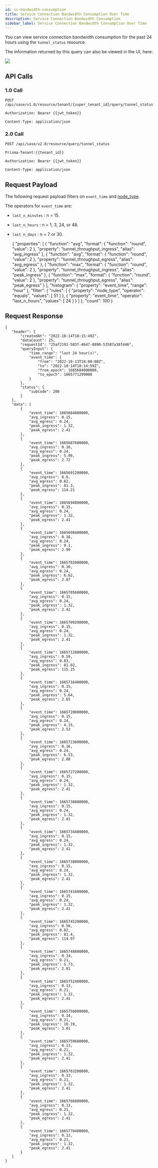 ```yaml
---
id: sc-bandwidth-consumption
title: Service Connection Bandwidth Consumption Over Time
description: Service Connection Bandwidth Consumption 
sidebar_label: Service Connection Bandwidth Consumption Over Time
---
```


You can view service connection bandwidth consumption for the past 24 hours using the `tunnel_status` resource.

The information returned by this query can also be viewed in the UI, here:

![](/access/img/sc-bandwidth-consumption-img.png)

## API Calls

### 1.0 Call

    POST /api/sase/v1.0/resource/tenant/{super_tenant_id}/query/tunnel_status

    Authorization: Bearer {{jwt_token}}

    Content-Type: application/json

### 2.0 Call

    POST /api/sase/v2.0/resource/query/tunnel_status

    Prisma-Tenant:{{tenant_id}}

    Authorization: Bearer {{jwt_token}}

    Content-Type: application/json


## Request Payload

The following request payload filters on `event_time` and
[node_type](/access/docs/insights/query_filters/#node-types).

The operators for `event_time` are:

* `last_n_minutes` : n = 15.
* `last_n_hours` : n = 1, 3, 24, or 48.
* `last_n_days` : n = 7 or 30.



    {
     "properties": [
       {
         "function": "avg",
         "format": {
           "function": "round",
           "value": 2
         },
         "property": "tunnel_throughput_ingress",
         "alias": "avg_ingress"
       },
       {
         "function": "avg",
         "format": {
           "function": "round",
           "value": 2
         },
         "property": "tunnel_throughput_egress",
         "alias": "avg_egress"
       },
       {
         "function": "max",
         "format": {
           "function": "round",
           "value": 2
         },
         "property": "tunnel_throughput_ingress",
         "alias": "peak_ingress"
       },
       {
         "function": "max",
         "format": {
           "function": "round",
           "value": 2
         },
         "property": "tunnel_throughput_egress",
         "alias": "peak_egress"
       }
     ],
     "histogram": {
       "property": "event_time",
       "range": "hour"
     },
     "filter": {
       "rules": [
         {
           "property": "node_type",
           "operator": "equals",
           "values": [
             51
           ]
         },
         {
           "property": "event_time",
           "operator": "last_n_hours",
           "values": [
             24
           ]
         }
       ]
     },
     "count": 100
    }


## Request Response

    {
       "header": {
           "createdAt": "2022-10-14T18:15:49Z",
           "dataCount": 25,
           "requestId": "25af2191-503f-4647-8090-53587a38fd46",
           "queryInput": {
               "time_range": "last 24 hour(s)",
               "event_time": {
                   "from": "2022-10-13T18:00:00Z",
                   "to": "2022-10-14T18:14:59Z",
                   "from_epoch": 1665684000000,
                   "to_epoch": 1665771299000
               }
           },
           "status": {
               "subCode": 200
           }
       },
       "data": [
           {
               "event_time": 1665684000000,
               "avg_ingress": 0.15,
               "avg_egress": 0.24,
               "peak_ingress": 1.32,
               "peak_egress": 2.41
           },
           {
               "event_time": 1665687600000,
               "avg_ingress": 0.16,
               "avg_egress": 0.24,
               "peak_ingress": 5.98,
               "peak_egress": 2.72
           },
           {
               "event_time": 1665691200000,
               "avg_ingress": 0.6,
               "avg_egress": 0.82,
               "peak_ingress": 81.3,
               "peak_egress": 114.21
           },
           {
               "event_time": 1665694800000,
               "avg_ingress": 0.15,
               "avg_egress": 0.24,
               "peak_ingress": 1.32,
               "peak_egress": 2.41
           },
           {
               "event_time": 1665698400000,
               "avg_ingress": 0.16,
               "avg_egress": 0.24,
               "peak_ingress": 9.1,
               "peak_egress": 2.99
           },
           {
               "event_time": 1665702000000,
               "avg_ingress": 0.16,
               "avg_egress": 0.24,
               "peak_ingress": 6.62,
               "peak_egress": 2.87
           },
           {
               "event_time": 1665705600000,
               "avg_ingress": 0.15,
               "avg_egress": 0.24,
               "peak_ingress": 1.32,
               "peak_egress": 2.41
           },
           {
               "event_time": 1665709200000,
               "avg_ingress": 0.15,
               "avg_egress": 0.24,
               "peak_ingress": 1.32,
               "peak_egress": 2.41
           },
           {
               "event_time": 1665712800000,
               "avg_ingress": 0.59,
               "avg_egress": 0.83,
               "peak_ingress": 81.02,
               "peak_egress": 115.25
           },
           {
               "event_time": 1665716400000,
               "avg_ingress": 0.15,
               "avg_egress": 0.24,
               "peak_ingress": 5.64,
               "peak_egress": 2.65
           },
           {
               "event_time": 1665720000000,
               "avg_ingress": 0.15,
               "avg_egress": 0.24,
               "peak_ingress": 4.15,
               "peak_egress": 2.53
           },
           {
               "event_time": 1665723600000,
               "avg_ingress": 0.16,
               "avg_egress": 0.24,
               "peak_ingress": 6.53,
               "peak_egress": 2.88
           },
           {
               "event_time": 1665727200000,
               "avg_ingress": 0.15,
               "avg_egress": 0.24,
               "peak_ingress": 1.32,
               "peak_egress": 2.41
           },
           {
               "event_time": 1665730800000,
               "avg_ingress": 0.15,
               "avg_egress": 0.24,
               "peak_ingress": 1.32,
               "peak_egress": 2.41
           },
           {
               "event_time": 1665734400000,
               "avg_ingress": 0.15,
               "avg_egress": 0.24,
               "peak_ingress": 1.32,
               "peak_egress": 2.41
           },
           {
               "event_time": 1665738000000,
               "avg_ingress": 0.15,
               "avg_egress": 0.24,
               "peak_ingress": 1.32,
               "peak_egress": 2.41
           },
           {
               "event_time": 1665741600000,
               "avg_ingress": 0.15,
               "avg_egress": 0.24,
               "peak_ingress": 1.32,
               "peak_egress": 2.41
           },
           {
               "event_time": 1665745200000,
               "avg_ingress": 0.58,
               "avg_egress": 0.82,
               "peak_ingress": 81.4,
               "peak_egress": 114.97
           },
           {
               "event_time": 1665748800000,
               "avg_ingress": 0.14,
               "avg_egress": 0.21,
               "peak_ingress": 5.73,
               "peak_egress": 2.81
           },
           {
               "event_time": 1665752400000,
               "avg_ingress": 0.13,
               "avg_egress": 0.21,
               "peak_ingress": 1.32,
               "peak_egress": 2.41
           },
           {
               "event_time": 1665756000000,
               "avg_ingress": 0.14,
               "avg_egress": 0.21,
               "peak_ingress": 10.19,
               "peak_egress": 3.01
           },
           {
               "event_time": 1665759600000,
               "avg_ingress": 0.13,
               "avg_egress": 0.21,
               "peak_ingress": 1.32,
               "peak_egress": 2.41
           },
           {
               "event_time": 1665763200000,
               "avg_ingress": 0.13,
               "avg_egress": 0.21,
               "peak_ingress": 1.32,
               "peak_egress": 2.41
           },
           {
               "event_time": 1665766800000,
               "avg_ingress": 0.13,
               "avg_egress": 0.21,
               "peak_ingress": 1.32,
               "peak_egress": 2.41
           },
           {
               "event_time": 1665770400000,
               "avg_ingress": 0.13,
               "avg_egress": 0.21,
               "peak_ingress": 1.32,
               "peak_egress": 2.41
           }
       ]
    }
